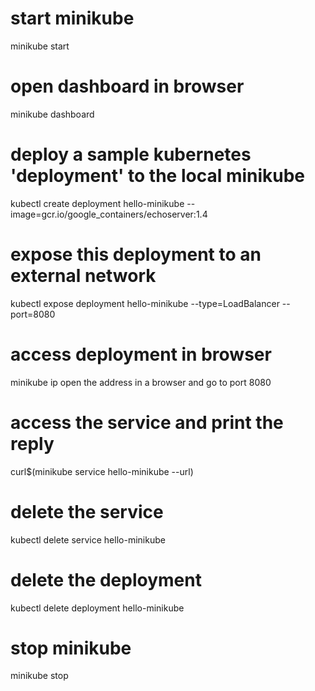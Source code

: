 # start minikube
minikube start

# open dashboard in browser
minikube dashboard

# deploy a sample kubernetes 'deployment' to the local minikube
kubectl create deployment hello-minikube --image=gcr.io/google_containers/echoserver:1.4

# expose this deployment to an external network
kubectl expose deployment hello-minikube --type=LoadBalancer --port=8080

# access deployment in browser
minikube ip
open the address in a browser and go to port 8080

# access the service and print the reply
curl\$(minikube service hello-minikube --url)

# delete the service
kubectl delete service hello-minikube

# delete the deployment
kubectl delete deployment hello-minikube

# stop minikube
minikube stop
